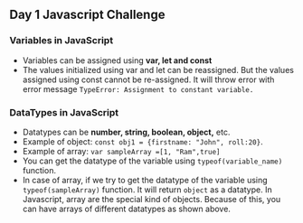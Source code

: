 ## Day 1 Javascript Challenge
### Variables in JavaScript
- Variables can be assigned using **var, let and const**
- The values initialized using var and let can be reassigned. But the values assigned using const cannot be re-assigned. It will throw error with error message  ` TypeError: Assignment to constant variable. `


### DataTypes in JavaScript
- Datatypes can be **number, string, boolean, object,** etc.
- Example of object: `const obj1 = {firstname: "John", roll:20}`.
- Example of array: `var sampleArray =[1, "Ram",true]`
- You can get the datatype of the variable using `typeof(variable_name)` function. 
- In case of array, if we try to get the datatype of the variable using `typeof(sampleArray)` function. It will return `object` as a datatype. In Javascript, array are the special kind of objects. Because of this, you can have arrays of different datatypes as shown above.